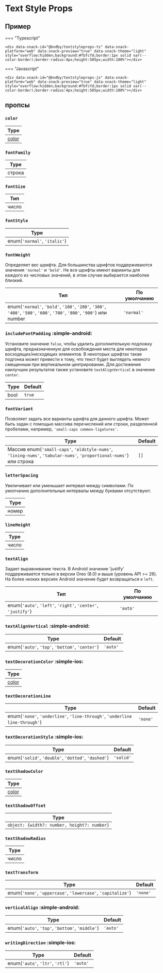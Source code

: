 # Text Style Props

## Пример

=== "Typescript"

    <div data-snack-id="@bndby/textstyleprops-ts" data-snack-platform="web" data-snack-preview="true" data-snack-theme="light" style="overflow:hidden;background:#fbfcfd;border:1px solid var(--color-border);border-radius:4px;height:505px;width:100%"></div>

=== "Javascript"

    <div data-snack-id="@bndby/textstyleprops-js" data-snack-platform="web" data-snack-preview="true" data-snack-theme="light" style="overflow:hidden;background:#fbfcfd;border:1px solid var(--color-border);border-radius:4px;height:505px;width:100%"></div>

## пропсы

### `color`

| Type                         |
| ---------------------------- |
| [color](../guides/colors.md) |

### `fontFamily`

| Type   |
| ------ |
| строка |

### `fontSize`

| Тип   |
| ----- |
| число |

### `fontStyle`

| Type                         |
| ---------------------------- |
| enum(`'normal'`, `'italic'`) |

### `fontWeight`

Определяет вес шрифта. Для большинства шрифтов поддерживаются значения `'normal'` и `'bold'`. Не все шрифты имеют варианты для каждого из числовых значений, в этом случае выбирается наиболее близкий.

| Тип                                                                                                                    | По умолчанию |
| ---------------------------------------------------------------------------------------------------------------------- | ------------ |
| enum(`'normal'`, `'bold'`, `'100'`, `'200'`, `'300'`, `'400'`, `'500'`, `'600'`, `'700'`, `'800'`, `'900'`) или number | `'normal'`   |

### `includeFontPadding` :simple-android:

Установите значение `false`, чтобы удалить дополнительную подложку шрифта, предназначенную для освобождения места для некоторых восходящих/нисходящих элементов. В некоторых шрифтах такая подгонка может привести к тому, что текст будет выглядеть немного смещенным при вертикальном центрировании. Для достижения наилучших результатов также установите `textAlignVertical` в значение `center`.

| Type | Default |
| ---- | ------- |
| bool | `true`  |

### `fontVariant`

Позволяет задать все варианты шрифта для данного шрифта. Может быть задан с помощью массива перечислений или строки, разделенной пробелами, например, `'small-caps common-ligatures'`.

| Type                                                                                                                | Default |
| ------------------------------------------------------------------------------------------------------------------- | ------- |
| Массив enum(`'small-caps'`, `'oldstyle-nums'`, `'lining-nums'`, `'tabular-nums'`, `'proportional-nums'`) или строка | `[]`    |

### `letterSpacing`

Увеличивает или уменьшает интервал между символами. По умолчанию дополнительные интервалы между буквами отсутствуют.

| Type  |
| ----- |
| номер |

### `lineHeight`

| Type  |
| ----- |
| число |

### `textAlign`

Задает выравнивание текста. В Android значение 'justify' поддерживается только в версии Oreo (8.0) и выше (уровень API >= 26). На более низких версиях Android значение будет возвращаться к `left`.

| Тип                                                          | По умолчанию |
| ------------------------------------------------------------ | ------------ |
| enum(`'auto'`, `'left'`, `'right'`, `'center'`, `'justify'`) | `'auto'`     |

### `textAlignVertical` :simple-android:

| Type                                            | Default  |
| ----------------------------------------------- | -------- |
| enum(`'auto'`, `'top'`, `'bottom'`, `'center'`) | `'auto'` |

### `textDecorationColor` :simple-ios:

| Type                         |
| ---------------------------- |
| [color](../guides/colors.md) |

### `textDecorationLine`

| Type                                                                        | Default  |
| --------------------------------------------------------------------------- | -------- |
| enum(`'none'`, `'underline'`, `'line-through'`, `'underline line-through'`) | `'none'` |

### `textDecorationStyle` :simple-ios:

| Type                                                | Default   |
| --------------------------------------------------- | --------- |
| enum(`'solid'`, `'double'`, `'dotted'`, `'dashed'`) | `'solid'` |

### `textShadowColor`

| Type                         |
| ---------------------------- |
| [color](../guides/colors.md) |

### `textShadowOffset`

| Type                                        |
| ------------------------------------------- |
| `object: {width?: number, height?: number}` |

### `textShadowRadius`

| Type  |
| ----- |
| число |

### `textTransform`

| Type                                                         | Default  |
| ------------------------------------------------------------ | -------- |
| enum(`'none'`, `'uppercase'`, `'lowercase'`, `'capitalize'`) | `'none'` |

### `verticalAlign` :simple-android:

| Type                                            | Default  |
| ----------------------------------------------- | -------- |
| enum(`'auto'`, `'top'`, `'bottom'`, `'middle'`) | `'auto'` |

### `writingDirection` :simple-ios:

| Type                             | Default  |
| -------------------------------- | -------- |
| enum(`'auto'`, `'ltr'`, `'rtl'`) | `'auto'` |
